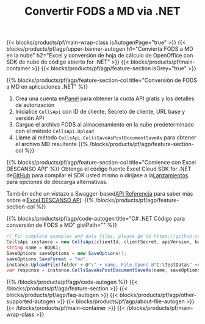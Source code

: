 ﻿---
title:  Convertir FODS a MD via .NET
description: Cree, edite o convierta archivos Excel con Cloud API y Open Source .NET SDK
url: /es/net/conversion/fods-to-md/
family: cells
platformtag: net
feature: conversion
informat: FODS
outformat: MD
platform: .NET
otherformats: CSV ODS XML XLTX TIFF DIF TXT XLSM XLTM MD HTML PDF XPS FODS MHTML SVG 
---
{{< blocks/products/pf/main-wrap-class isAutogenPage="true" >}}
{{< blocks/products/pf/agp/upper-banner-autogen h1="Convierta FODS a MD en la nube" h2="Excel y conversión de hoja de cálculo de OpenOffice con SDK de nube de código abierto for .NET" >}}
{{< blocks/products/pf/main-container >}}
{{< blocks/products/pf/agp/feature-section isGrey="true" >}}

{{% blocks/products/pf/agp/feature-section-col title="Conversión de FODS a MD en aplicaciones .NET" %}}
1.  Crea una cuenta en<a href="https://dashboard.aspose.cloud/">Panel</a> para obtener la cuota API gratis y los detalles de autorización
1. Inicialice ```CellsApi``` con ID de cliente, Secreto de cliente, URL base y versión API
1. Cargue el archivo FODS al almacenamiento en la nube predeterminado con el método ```CellsApi.Upload```
1. Llame al método ```CellsApi.CellsSaveAsPostDocumentSaveAs``` para obtener el archivo MD resultante
{{% /blocks/products/pf/agp/feature-section-col %}}

{{% blocks/products/pf/agp/feature-section-col title="Comience con Excel DESCANSO API" %}}
 Obtenga el código fuente Excel Cloud SDK for .NET de[GitHub](https://github.com/aspose-cells-cloud/aspose-cells-cloud-dotnet) para compilar el SDK usted mismo o diríjase a la[Lanzamientos](https://releases.aspose.cloud/) para opciones de descarga alternativas.

 También eche un vistazo a Swagger-based[API Referencia](https://apireference.aspose.cloud/cells/) para saber más sobre el[Excel DESCANSO API](https://products.aspose.cloud/cells/curl/).
{{% /blocks/products/pf/agp/feature-section-col %}}

{{% blocks/products/pf/agp/code-autogen title="C# .NET Código para conversión de FODS a MD" gistPath="" %}}
```cs
// For complete examples and data files, please go to https://github.com/aspose-cells-cloud/aspose-cells-cloud-dotnet/
CellsApi instance = new CellsApi(clientId, clientSecret, apiVersion, baseurl);
string name = BOOK1;
SaveOptions saveOptions = new SaveOptions();
saveOptions.SaveFormat = "md";
instance.UploadFile(folder + @"\" + name, File.Open( @"C:\TestData\" +name), "DropBox");
var response = instance.CellsSaveAsPostDocumentSaveAs(name, saveOptions,  "output.md", null, null, folder, "DropBox");
```
{{% /blocks/products/pf/agp/code-autogen %}}
{{< /blocks/products/pf/agp/feature-section >}}
{{< blocks/products/pf/agp/faq-autogen >}}
{{< blocks/products/pf/agp/other-supported-autogen >}}
{{< blocks/products/pf/agp/about-file-autogen >}}
{{< /blocks/products/pf/main-container >}}
{{< /blocks/products/pf/main-wrap-class >}}